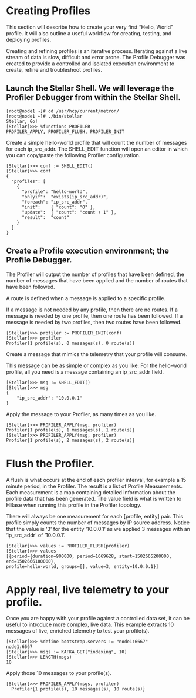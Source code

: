 # Creating Profiles

This section will describe how to create your very first “Hello, World” profile. It will also outline a useful workflow for creating, testing, and deploying profiles.

Creating and refining profiles is an iterative process. Iterating against a live stream of data is slow, difficult and error prone. The Profile Debugger was created to provide a controlled and isolated execution environment to create, refine and troubleshoot profiles.

## Launch the Stellar Shell. We will leverage the Profiler Debugger from within the Stellar Shell.

```
[root@node1 ~]# cd /usr/hcp/current/metron/
[root@node1 ~]# ./bin/stellar
Stellar, Go!
[Stellar]>>> %functions PROFILER
PROFILER_APPLY, PROFILER_FLUSH, PROFILER_INIT
```

Create a simple hello-world profile that will count the number of messages for each ip_src_addr. The SHELL_EDIT function will open an editor in which you can copy/paste the following Profiler configuration.

```
[Stellar]>>> conf := SHELL_EDIT()
[Stellar]>>> conf
{
  "profiles": [
    {
      "profile": "hello-world",
      "onlyif":  "exists(ip_src_addr)",
      "foreach": "ip_src_addr",
      "init":    { "count": "0" },
      "update":  { "count": "count + 1" },
      "result":  "count"
    }
  ]
}
```

## Create a Profile execution environment; the Profile Debugger.

The Profiler will output the number of profiles that have been defined, the number of messages that have been applied and the number of routes that have been followed.

A route is defined when a message is applied to a specific profile.

If a message is not needed by any profile, then there are no routes.
If a message is needed by one profile, then one route has been followed.
If a message is needed by two profiles, then two routes have been followed.

```
[Stellar]>>> profiler := PROFILER_INIT(conf)
[Stellar]>>> profiler
Profiler{1 profile(s), 0 messages(s), 0 route(s)}
```

Create a message that mimics the telemetry that your profile will consume.

This message can be as simple or complex as you like. For the hello-world profile, all you need is a message containing an ip_src_addr field.

```
[Stellar]>>> msg := SHELL_EDIT()
[Stellar]>>> msg
{
	"ip_src_addr": "10.0.0.1"
}
```

Apply the message to your Profiler, as many times as you like.

```
[Stellar]>>> PROFILER_APPLY(msg, profiler)
Profiler{1 profile(s), 1 messages(s), 1 route(s)}
[Stellar]>>> PROFILER_APPLY(msg, profiler)
Profiler{1 profile(s), 2 messages(s), 2 route(s)}
```

# Flush the Profiler.

A flush is what occurs at the end of each profiler interval, for example a 15 minute period, in the Profiler. The result is a list of Profile Measurements. Each measurement is a map containing detailed information about the profile data that has been generated. The value field is what is written to HBase when running this profile in the Profiler topology.

There will always be one measurement for each [profile, entity] pair. This profile simply counts the number of messages by IP source address. Notice that the value is ‘3’ for the entity ‘10.0.0.1’ as we applied 3 messages with an ‘ip_src_addr’ of ’10.0.0.1’.

```
[Stellar]>>> values := PROFILER_FLUSH(profiler)
[Stellar]>>> values
[{period={duration=900000, period=1669628, start=1502665200000, end=1502666100000},
profile=hello-world, groups=[], value=3, entity=10.0.0.1}]
```

# Apply real, live telemetry to your profile.

Once you are happy with your profile against a controlled data set, it can be useful to introduce more complex, live data. This example extracts 10 messages of live, enriched telemetry to test your profile(s).

```
[Stellar]>>> %define bootstrap.servers := "node1:6667"
node1:6667
[Stellar]>>> msgs := KAFKA_GET("indexing", 10)
[Stellar]>>> LENGTH(msgs)
10
```

Apply those 10 messages to your profile(s).

```
[Stellar]>>> PROFILER_APPLY(msgs, profiler)
  Profiler{1 profile(s), 10 messages(s), 10 route(s)}
```

